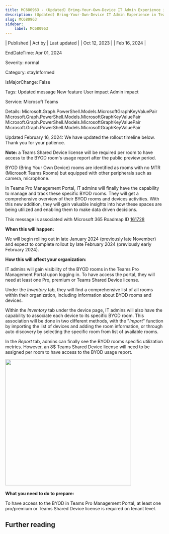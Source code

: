 ```yaml
---
title: MC680963 - (Updated) Bring-Your-Own-Device IT Admin Experience in Teams Pro Management Portal
description: (Updated) Bring-Your-Own-Device IT Admin Experience in Teams Pro Management Portal
slug: MC680963
sidebar:
    label: MC680963
---
```



| Published | Act by | Last updated |
| Oct 12, 2023 |  | Feb 16, 2024 |

EndDateTime: Apr 01, 2024

Severity: normal

Category: stayInformed

IsMajorChange: False

Tags: Updated message New feature User impact Admin impact

Service: Microsoft Teams

Details: Microsoft.Graph.PowerShell.Models.MicrosoftGraphKeyValuePair Microsoft.Graph.PowerShell.Models.MicrosoftGraphKeyValuePair Microsoft.Graph.PowerShell.Models.MicrosoftGraphKeyValuePair Microsoft.Graph.PowerShell.Models.MicrosoftGraphKeyValuePair

<p>Updated February 16, 2024: We have updated the rollout timeline below. Thank you for your patience.</p><p><b>Note:</b> a Teams Shared Device license will be required per room to have access to the BYOD room's usage report after the public preview period.</p><p>BYOD (Bring Your Own Device) rooms are identified as rooms with no MTR (Microsoft Teams Rooms) but equipped with other peripherals such as camera, microphone.&nbsp;<br></p><p></p><p>In Teams Pro Management Portal, IT admins will finally have the capability to manage and track these specific BYOD rooms. They will get a comprehensive overview of their BYOD rooms and devices activities. With this new addition, they will gain valuable insights into how these spaces are being utilized and enabling them to make data driven decisions.</p>
<p>This message is associated with Microsoft 365 Roadmap ID <a href="https://www.microsoft.com/microsoft-365/roadmap?filters=&amp;searchterms=161728" target="_blank">161728</a></p>
<p><b>When this will happen:</b></p><p>We will begin rolling out in late January 2024 (previously late November) and expect to complete rollout by late February 2024 (previously early February 2024). </p><p><b>How this will affect your organization:</b><br></p>

<p>IT admins will gain visibility of the BYOD rooms in the Teams Pro Management Portal upon logging in. To have access the portal, they will need at least one Pro, premium or Teams Shared Device license.&nbsp;<br></p><p>Under the<i> Inventory</i> tab, they will find a comprehensive list of all rooms within their organization, including information about BYOD rooms and devices.</p><p>Within the<i> Inventory</i> tab under the device page, IT admins will also have the capability to associate each device to its specific BYOD room. This association will be done in two different methods, with the "<i>Import</i>" function by importing the list of devices and adding the room information, or through auto discovery by selecting the specific room from list of available rooms.&nbsp;&nbsp;</p><p>In the <i>Report </i>tab, admins can finally see the BYOD rooms specific utilization metrics. However, an 8$ Teams Shared Device license will need to be assigned per room to have access to the BYOD usage report.</p><p><img src="https://img-prod-cms-rt-microsoft-com.akamaized.net/cms/api/am/imageFileData/RW1cUwu?ver=1b5b" style="width: 400px;">&nbsp;</p>
<p><b>What you need to do to prepare:</b></p>
<p>To have access to the BYOD in Teams Pro Management Portal, at least one pro/premium or Teams Shared Device license is required on tenant level.&nbsp;</p><p></p>

## Further reading
